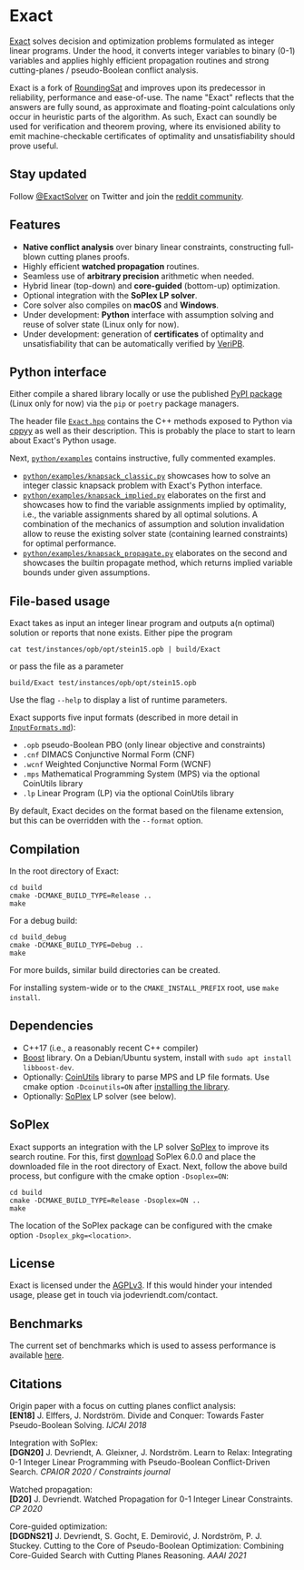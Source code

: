 # Exact

[Exact](https://gitlab.com/JoD/exact) solves decision and optimization problems formulated as integer linear programs. Under the hood, it converts integer variables to binary (0-1) variables and applies highly efficient propagation routines and strong cutting-planes / pseudo-Boolean conflict analysis.

Exact is a fork of [RoundingSat](https://gitlab.com/miao_research/roundingsat) and improves upon its predecessor in reliability, performance and ease-of-use.
The name "Exact" reflects that the answers are fully sound, as approximate and floating-point calculations only occur in heuristic parts of the algorithm.
As such, Exact can soundly be used for verification and theorem proving, where its envisioned ability to emit machine-checkable certificates of optimality and unsatisfiability should prove useful.

## Stay updated

Follow [@ExactSolver](https://twitter.com/ExactSolver) on Twitter and join the [reddit community](https://reddit.com/r/exact).

## Features

- **Native conflict analysis** over binary linear constraints, constructing full-blown cutting planes proofs.
- Highly efficient **watched propagation** routines.
- Seamless use of **arbitrary precision** arithmetic when needed.
- Hybrid linear (top-down) and **core-guided** (bottom-up) optimization.
- Optional integration with the **SoPlex LP solver**.
- Core solver also compiles on **macOS** and **Windows**.
- Under development: **Python** interface with assumption solving and reuse of solver state (Linux only for now).
- Under development: generation of **certificates** of optimality and unsatisfiability that can be automatically verified by [VeriPB](https://github.com/StephanGocht/VeriPB).

## Python interface

Either compile a shared library locally or use the published [PyPI package](https://pypi.org/project/exact) (Linux only for now) via the `pip` or `poetry` package managers.

The header file [`Exact.hpp`](https://gitlab.com/JoD/exact/-/blob/master/src/Exact.hpp) contains the C++ methods exposed to Python via [cppyy](https://cppyy.readthedocs.io/en/latest) as well as their description. This is probably the place to start to learn about Exact's Python usage.

Next, [`python/examples`](https://gitlab.com/JoD/exact/-/blob/master/python/examples) contains instructive, fully commented examples.
- [`python/examples/knapsack_classic.py`](https://gitlab.com/JoD/exact/-/blob/master/python/examples/knapsack_classic.py) showcases how to solve an integer classic knapsack problem with Exact's Python interface.
- [`python/examples/knapsack_implied.py`](https://gitlab.com/JoD/exact/-/blob/master/python/examples/knapsack_implied.py) elaborates on the first and showcases how to find the variable assignments implied by optimality, i.e., the variable assignments shared by all optimal solutions. A combination of the mechanics of assumption and solution invalidation allow to reuse the existing solver state (containing learned constraints) for optimal performance.
- [`python/examples/knapsack_propagate.py`](https://gitlab.com/JoD/exact/-/blob/master/python/examples/knapsack_propagate.py) elaborates on the second and showcases the builtin propagate method, which returns implied variable bounds under given assumptions.

## File-based usage

Exact takes as input an integer linear program and outputs a(n optimal) solution or reports that none exists.
Either pipe the program

    cat test/instances/opb/opt/stein15.opb | build/Exact

or pass the file as a parameter

    build/Exact test/instances/opb/opt/stein15.opb

Use the flag `--help` to display a list of runtime parameters.

Exact supports five input formats (described in more detail in [`InputFormats.md`](https://gitlab.com/JoD/exact/-/blob/master/InputFormats.md)):
- `.opb` pseudo-Boolean PBO (only linear objective and constraints)
- `.cnf` DIMACS Conjunctive Normal Form (CNF)
- `.wcnf` Weighted Conjunctive Normal Form (WCNF)
- `.mps` Mathematical Programming System (MPS) via the optional CoinUtils library
- `.lp` Linear Program (LP) via the optional CoinUtils library

By default, Exact decides on the format based on the filename extension, but this can be overridden with the `--format` option.

## Compilation

In the root directory of Exact:

    cd build
    cmake -DCMAKE_BUILD_TYPE=Release ..
    make

For a debug build:

    cd build_debug
    cmake -DCMAKE_BUILD_TYPE=Debug ..
    make

For more builds, similar build directories can be created.

For installing system-wide or to the `CMAKE_INSTALL_PREFIX` root, use `make install`.

## Dependencies

- C++17 (i.e., a reasonably recent C++ compiler)
- [Boost](https://www.boost.org) library.
  On a Debian/Ubuntu system, install with `sudo apt install libboost-dev`.
- Optionally: [CoinUtils](https://github.com/coin-or/CoinUtils) library to parse MPS and LP file formats.
  Use cmake option `-Dcoinutils=ON` after [installing the library](https://github.com/coin-or/CoinUtils#binaries).
- Optionally: [SoPlex](https://soplex.zib.de) LP solver (see below).

## SoPlex

Exact supports an integration with the LP solver [SoPlex](https://soplex.zib.de) to improve its search routine.
For this, first [download](https://soplex.zib.de/download.php?fname=soplex-6.0.0.tgz) SoPlex 6.0.0 and place the downloaded file in the root directory of Exact.
Next, follow the above build process, but configure with the cmake option `-Dsoplex=ON`:

    cd build
    cmake -DCMAKE_BUILD_TYPE=Release -Dsoplex=ON ..
    make

The location of the SoPlex package can be configured with the cmake option `-Dsoplex_pkg=<location>`.

## License

Exact is licensed under the [AGPLv3](https://www.gnu.org/licenses/agpl-3.0.en.html). If this would hinder your intended usage, please get in touch via jodevriendt.com/contact.

## Benchmarks

The current set of benchmarks which is used to assess performance is available [here](https://gitlab.com/JoD/exact-benchmarks).

## Citations

Origin paper with a focus on cutting planes conflict analysis:  
**[EN18]** J. Elffers, J. Nordström. Divide and Conquer: Towards Faster Pseudo-Boolean Solving. *IJCAI 2018*

Integration with SoPlex:  
**[DGN20]** J. Devriendt, A. Gleixner, J. Nordström. Learn to Relax: Integrating 0-1 Integer Linear Programming with Pseudo-Boolean Conflict-Driven Search. *CPAIOR 2020 / Constraints journal*

Watched propagation:  
**[D20]** J. Devriendt. Watched Propagation for 0-1 Integer Linear Constraints. *CP 2020*

Core-guided optimization:  
**[DGDNS21]** J. Devriendt, S. Gocht, E. Demirović, J. Nordström, P. J. Stuckey. Cutting to the Core of Pseudo-Boolean Optimization: Combining Core-Guided Search with Cutting Planes Reasoning. *AAAI 2021*
